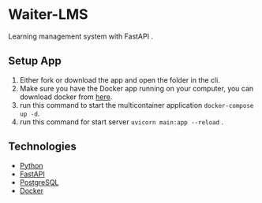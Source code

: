 # Waiter-LMS
Learning management system with FastAPI .

## Setup App
1. Either fork or download the app and open the folder in the cli.
2. Make sure you have the Docker app running on your computer, you can download docker from [here](https://www.docker.com/products/docker-desktop).
3. run this command to start the multicontainer application `docker-compose up -d`.
4. run this command for start server `uvicorn main:app --reload` .

## Technologies
  - [Python](https://www.python.org/)
  - [FastAPI](https://fastapi.tiangolo.com/)
  - [PostgreSQL](https://www.postgresql.org/)
  - [Docker](https://www.docker.com/)
